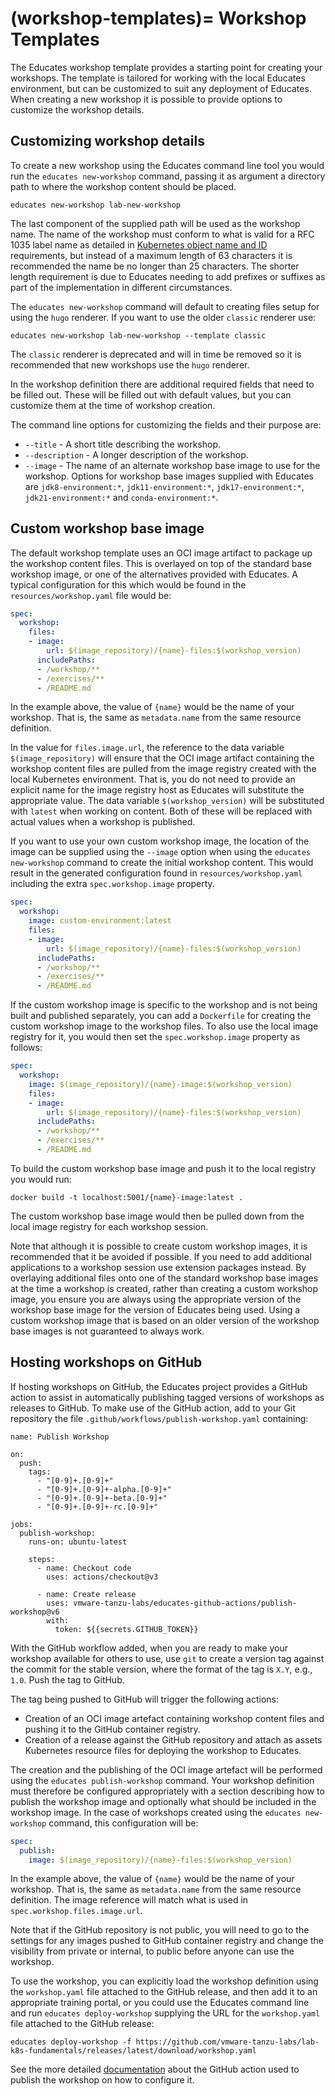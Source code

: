 (workshop-templates)=
Workshop Templates
==================

The Educates workshop template provides a starting point for creating your workshops. The template is tailored for working with the local Educates environment, but can be customized to suit any deployment of Educates. When creating a new workshop it is possible to provide options to customize the workshop details.

Customizing workshop details
----------------------------

To create a new workshop using the Educates command line tool you would run the `educates new-workshop` command, passing it as argument a directory path to where the workshop content should be placed.

```
educates new-workshop lab-new-workshop
```

The last component of the supplied path will be used as the workshop name. The name of the workshop must conform to what is valid for a RFC 1035 label name as detailed in [Kubernetes object name and ID](https://kubernetes.io/docs/concepts/overview/working-with-objects/names/) requirements, but instead of a maximum length of 63 characters it is recommended the name be no longer than 25 characters. The shorter length requirement is due to Educates needing to add prefixes or suffixes as part of the implementation in different circumstances.

The ``educates new-workshop`` command will default to creating files setup for using the ``hugo`` renderer. If you want to use the older ``classic`` renderer use:

```
educates new-workshop lab-new-workshop --template classic
```

The `classic` renderer is deprecated and will in time be removed so it is recommended that new workshops use the `hugo` renderer.

In the workshop definition there are additional required fields that need to be filled out. These will be filled out with default values, but you can customize them at the time of workshop creation.

The command line options for customizing the fields and their purpose are:

* `--title` - A short title describing the workshop.
* `--description` - A longer description of the workshop.
* `--image` - The name of an alternate workshop base image to use for the workshop. Options for workshop base images supplied with Educates are `jdk8-environment:*`, `jdk11-environment:*`, `jdk17-environment:*`, `jdk21-environment:*` and `conda-environment:*`.

Custom workshop base image
--------------------------

The default workshop template uses an OCI image artifact to package up the workshop content files. This is overlayed on top of the standard base workshop image, or one of the alternatives provided with Educates. A typical configuration for this which would be found in the `resources/workshop.yaml` file would be:

```yaml
spec:
  workshop:
    files:
    - image:
        url: $(image_repository)/{name}-files:$(workshop_version)
      includePaths:
      - /workshop/**
      - /exercises/**
      - /README.md
```

In the example above, the value of `{name}` would be the name of your workshop. That is, the same as `metadata.name` from the same resource definition.

In the value for `files.image.url`, the reference to the data variable `$(image_repository)` will ensure that the OCI image artifact containing the workshop content files are pulled from the image registry created with the local Kubernetes environment. That is, you do not need to provide an explicit name for the image registry host as Educates will substitute the appropriate value. The data variable `$(workshop_version)` will be substituted with `latest` when working on content. Both of these will be replaced with actual values when a workshop is published.

If you want to use your own custom workshop image, the location of the image can be supplied using the `--image` option when using the `educates new-workshop` command to create the initial workshop content. This would result in the generated configuration found in `resources/workshop.yaml` including the extra `spec.workshop.image` property.

```yaml
spec:
  workshop:
    image: custom-environment:latest
    files:
    - image:
        url: $(image_repository)/{name}-files:$(workshop_version)
      includePaths:
      - /workshop/**
      - /exercises/**
      - /README.md
```

If the custom workshop image is specific to the workshop and is not being built and published separately, you can add a `Dockerfile` for creating the custom workshop image to the workshop files. To also use the local image registry for it, you would then set the `spec.workshop.image` property as follows:

```yaml
spec:
  workshop:
    image: $(image_repository)/{name}-image:$(workshop_version)
    files:
    - image:
        url: $(image_repository)/{name}-files:$(workshop_version)
      includePaths:
      - /workshop/**
      - /exercises/**
      - /README.md
```

To build the custom workshop base image and push it to the local registry you would run:

```
docker build -t localhost:5001/{name}-image:latest .
```

The custom workshop base image would then be pulled down from the local image registry for each workshop session.

Note that although it is possible to create custom workshop images, it is recommended that it be avoided if possible. If you need to add additional applications to a workshop session use extension packages instead. By overlaying additional files onto one of the standard workshop base images at the time a workshop is created, rather than creating a custom workshop image, you ensure you are always using the appropriate version of the workshop base image for the version of Educates being used. Using a custom workshop image that is based on an older version of the workshop base images is not guaranteed to always work.

Hosting workshops on GitHub
---------------------------

If hosting workshops on GitHub, the Educates project provides a GitHub action to assist in automatically publishing tagged versions of workshops as releases to GitHub. To make use of the GitHub action, add to your Git repository the file `.github/workflows/publish-workshop.yaml` containing:

```
name: Publish Workshop

on:
  push:
    tags:
      - "[0-9]+.[0-9]+"
      - "[0-9]+.[0-9]+-alpha.[0-9]+"
      - "[0-9]+.[0-9]+-beta.[0-9]+"
      - "[0-9]+.[0-9]+-rc.[0-9]+"

jobs:
  publish-workshop:
    runs-on: ubuntu-latest

    steps:
      - name: Checkout code
        uses: actions/checkout@v3

      - name: Create release
        uses: vmware-tanzu-labs/educates-github-actions/publish-workshop@v6
        with:
          token: ${{secrets.GITHUB_TOKEN}}
```

With the GitHub workflow added, when you are ready to make your workshop available for others to use, use `git` to create a version tag against the commit for the stable version, where the format of the tag is `X.Y`, e.g., `1.0`. Push the tag to GitHub.

The tag being pushed to GitHub will trigger the following actions:

* Creation of an OCI image artefact containing workshop content files and pushing it to the GitHub container registry.
* Creation of a release against the GitHub repository and attach as assets Kubernetes resource files for deploying the workshop to Educates.

The creation and the publishing of the OCI image artefact will be performed using the `educates publish-workshop` command. Your workshop definition must therefore be configured appropriately with a section describing how to publish the workshop image and optionally what should be included in the workshop image. In the case of workshops created using the `educates new-workshop` command, this configuration will be:

```yaml
spec:
  publish:
    image: $(image_repository)/{name}-files:$(workshop_version)
```

In the example above, the value of `{name}` would be the name of your workshop. That is, the same as `metadata.name` from the same resource definition. The image reference will match what is used in `spec.workshop.files.image.url`.

Note that if the GitHub repository is not public, you will need to go to the settings for any images pushed to GitHub container registry and change the visibility from private or internal, to public before anyone can use the workshop.

To use the workshop, you can explicitly load the workshop definition using the `workshop.yaml` file attached to the GitHub release, and then add it to an appropriate training portal, or you could use the Educates command line and run `educates deploy-workshop` supplying the URL for the `workshop.yaml` file attached to the GitHub release: 

```
educates deploy-workshop -f https://github.com/vmware-tanzu-labs/lab-k8s-fundamentals/releases/latest/download/workshop.yaml
```

See the more detailed [documentation](https://github.com/vmware-tanzu-labs/educates-github-actions/blob/main/publish-workshop/README.md) about the GitHub action used to publish the workshop on how to configure it.
